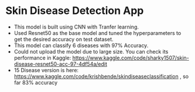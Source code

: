 # Skin Disease Detection App
- This model is built using CNN with Tranfer learning.
- Used Resnet50 as the base model and tuned the hyperparameters to get the desired accuracy on test dataset.
- This model can classify 6 diseases with 97% Accuracy.
- Could not upload the model due to large size. You can check its performance in Kaggle: https://www.kaggle.com/code/sharky1507/skin-disease-resnet50-acc-97-4df54a/edit
- 15 Disease version is here: https://www.kaggle.com/code/krishbende/skindiseaseclassification , so far 83% accuracy
